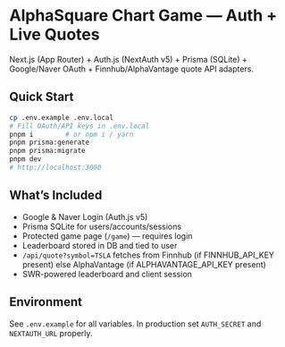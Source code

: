 # AlphaSquare Chart Game — Auth + Live Quotes

Next.js (App Router) + Auth.js (NextAuth v5) + Prisma (SQLite) + Google/Naver OAuth + Finnhub/AlphaVantage quote API adapters.

## Quick Start
```bash
cp .env.example .env.local
# Fill OAuth/API keys in .env.local
pnpm i        # or npm i / yarn
pnpm prisma:generate
pnpm prisma:migrate
pnpm dev
# http://localhost:3000
```

## What’s Included
- Google & Naver Login (Auth.js v5)
- Prisma SQLite for users/accounts/sessions
- Protected game page (`/game`) — requires login
- Leaderboard stored in DB and tied to user
- `/api/quote?symbol=TSLA` fetches from Finnhub (if FINNHUB_API_KEY present) else AlphaVantage (if ALPHAVANTAGE_API_KEY present)
- SWR-powered leaderboard and client session

## Environment
See `.env.example` for all variables. In production set `AUTH_SECRET` and `NEXTAUTH_URL` properly.
